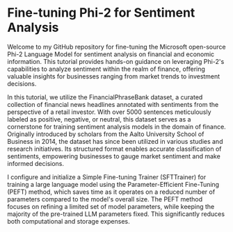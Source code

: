 # Fine-tuning Phi-2 for Sentiment Analysis

Welcome to my GitHub repository for fine-tuning the Microsoft open-source Phi-2 Language Model for sentiment analysis on financial and economic information. This tutorial provides hands-on guidance on leveraging Phi-2's capabilities to analyze sentiment within the realm of finance, offering valuable insights for businesses ranging from market trends to investment decisions.

In this tutorial, we utilize the FinancialPhraseBank dataset, a curated collection of financial news headlines annotated with sentiments from the perspective of a retail investor. With over 5000 sentences meticulously labeled as positive, negative, or neutral, this dataset serves as a cornerstone for training sentiment analysis models in the domain of finance. Originally introduced by scholars from the Aalto University School of Business in 2014, the dataset has since been utilized in various studies and research initiatives. Its structured format enables accurate classification of sentiments, empowering businesses to gauge market sentiment and make informed decisions.

I configure and initialize a Simple Fine-tuning Trainer (SFTTrainer) for training a large language model using the Parameter-Efficient Fine-Tuning (PEFT) method, which saves time as it operates on a reduced number of parameters compared to the model's overall size. The PEFT method focuses on refining a limited set of model parameters, while keeping the majority of the pre-trained LLM parameters fixed. This significantly reduces both computational and storage expenses.